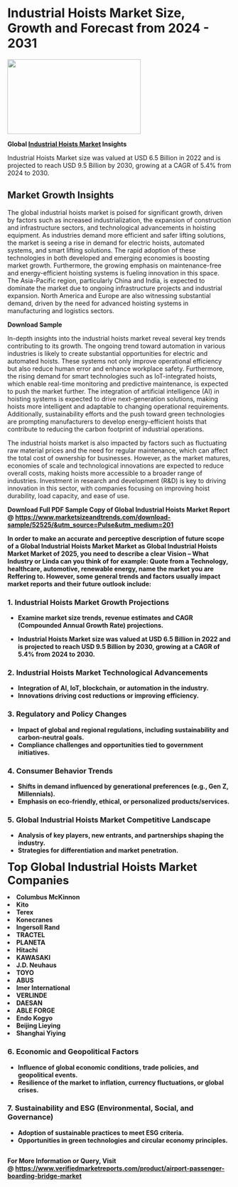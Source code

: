 <H1>Industrial Hoists Market Size, Growth and Forecast from 2024 - 2031</H1><img class="aligncenter size-medium wp-image-584254" src="https://thirdeyenews.in/wp-content/uploads/2024/09/Global-Market-Research-300x168.jpeg" alt="" width="300" height="168" /><p><strong>Global&nbsp;<a href="https://www.marketsizeandtrends.com/download-sample/52525/&amp;utm_source=Pulse&amp;utm_medium=201">Industrial Hoists Market</a> Insights</strong></p><p>Industrial Hoists Market size was valued at USD 6.5 Billion in 2022 and is projected to reach USD 9.5 Billion by 2030, growing at a CAGR of 5.4% from 2024 to 2030.</p><p><h2>Market Growth Insights</h2> <p>The global industrial hoists market is poised for significant growth, driven by factors such as increased industrialization, the expansion of construction and infrastructure sectors, and technological advancements in hoisting equipment. As industries demand more efficient and safer lifting solutions, the market is seeing a rise in demand for electric hoists, automated systems, and smart lifting solutions. The rapid adoption of these technologies in both developed and emerging economies is boosting market growth. Furthermore, the growing emphasis on maintenance-free and energy-efficient hoisting systems is fueling innovation in this space. The Asia-Pacific region, particularly China and India, is expected to dominate the market due to ongoing infrastructure projects and industrial expansion. North America and Europe are also witnessing substantial demand, driven by the need for advanced hoisting systems in manufacturing and logistics sectors.</p> <p><strong>Download Sample</strong></p> <p>In-depth insights into the industrial hoists market reveal several key trends contributing to its growth. The ongoing trend toward automation in various industries is likely to create substantial opportunities for electric and automated hoists. These systems not only improve operational efficiency but also reduce human error and enhance workplace safety. Furthermore, the rising demand for smart technologies such as IoT-integrated hoists, which enable real-time monitoring and predictive maintenance, is expected to push the market further. The integration of artificial intelligence (AI) in hoisting systems is expected to drive next-generation solutions, making hoists more intelligent and adaptable to changing operational requirements. Additionally, sustainability efforts and the push toward green technologies are prompting manufacturers to develop energy-efficient hoists that contribute to reducing the carbon footprint of industrial operations.</p> <p>The industrial hoists market is also impacted by factors such as fluctuating raw material prices and the need for regular maintenance, which can affect the total cost of ownership for businesses. However, as the market matures, economies of scale and technological innovations are expected to reduce overall costs, making hoists more accessible to a broader range of industries. Investment in research and development (R&D) is key to driving innovation in this sector, with companies focusing on improving hoist durability, load capacity, and ease of use.</p> <p><strong></p><p><span class=""><strong>Download Full PDF Sample Copy of Global Industrial Hoists Market Report</strong> @ <a href="https://www.marketsizeandtrends.com/download-sample/52525/&amp;utm_source=Pulse&amp;utm_medium=201" target="_blank">https://www.marketsizeandtrends.com/download-sample/52525/&amp;utm_source=Pulse&amp;utm_medium=201</a></span></p><p>In order to make an accurate and perceptive description of future scope of a Global&nbsp;Industrial Hoists Market Market as Global&nbsp;Industrial Hoists Market Market of 2025, you need to describe a clear Vision &ndash; What Industry or Linda can you think of for example: Quote from a Technology, healthcare, automotive, renewable energy, name the market you are Reffering to. However, some general trends and factors usually impact market reports and their future outlook include:</p><h3>1.&nbsp;<strong>Industrial Hoists Market Growth Projections</strong></h3><ul><li>Examine market size trends, revenue estimates and CAGR (Compounded Annual Growth Rate) projections.</li><li><p>Industrial Hoists Market size was valued at USD 6.5 Billion in 2022 and is projected to reach USD 9.5 Billion by 2030, growing at a CAGR of 5.4% from 2024 to 2030.</p></li></ul><h3>2.&nbsp;<strong>Industrial Hoists Market Technological Advancements</strong></h3><ul><li>Integration of AI, IoT, blockchain, or automation in the industry.</li><li>Innovations driving cost reductions or improving efficiency.</li></ul><h3>3.&nbsp;<strong>Regulatory and Policy Changes</strong></h3><ul><li>Impact of global and regional regulations, including sustainability and carbon-neutral goals.</li><li>Compliance challenges and opportunities tied to government initiatives.</li></ul><h3>4.&nbsp;<strong>Consumer Behavior Trends</strong></h3><ul><li>Shifts in demand influenced by generational preferences (e.g., Gen Z, Millennials).</li><li>Emphasis on eco-friendly, ethical, or personalized products/services.</li></ul><h3>5.&nbsp;<strong>Global Industrial Hoists Market Competitive Landscape</strong></h3><ul><li>Analysis of key players, new entrants, and partnerships shaping the industry.</li><li>Strategies for differentiation and market penetration.</li></ul><p data-pm-slice="1 1 []"><span style="color: inherit; font-family: inherit; font-size: 25px;">Top Global Industrial Hoists Market Companies</span></p><div class="" data-test-id=""><p><li>Columbus McKinnon</li><li> Kito</li><li> Terex</li><li> Konecranes</li><li> Ingersoll Rand</li><li> TRACTEL</li><li> PLANETA</li><li> Hitachi</li><li> KAWASAKI</li><li> J.D. Neuhaus</li><li> TOYO</li><li> ABUS</li><li> Imer International</li><li> VERLINDE</li><li> DAESAN</li><li> ABLE FORGE</li><li> Endo Kogyo</li><li> Beijing Lieying</li><li> Shanghai Yiying</li></p></div><h3>6.&nbsp;<strong>Economic and Geopolitical Factors</strong></h3><ul><li>Influence of global economic conditions, trade policies, and geopolitical events.</li><li>Resilience of the market to inflation, currency fluctuations, or global crises.</li></ul><h3>7.&nbsp;<strong>Sustainability and ESG (Environmental, Social, and Governance)</strong></h3><ul><li>Adoption of sustainable practices to meet ESG criteria.</li><li>Opportunities in green technologies and circular economy principles.</li></ul><h2><strong style="font-size: 14px;">For More Information or Query, Visit @&nbsp;</strong><a style="background-color: #ffffff; font-size: 14px;" href="https://www.marketsizeandtrends.com/report/industrial-hoists-market/" target="_blank">https://www.verifiedmarketreports.com/product/airport-passenger-boarding-bridge-market</a></h2>
